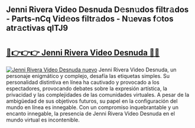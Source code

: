 ## Jenni Rivera Video Desnuda D𝚎sn𝚞dos filtr𝚊dos - Parts-nCq Vid𝚎os filtr𝚊dos - N𝚞evas f𝚘tos atr𝚊ctivas qlTJ9

# <h2><a href="http://mb9kdd.tromn.icu/?c=Jenni+Rivera+Video+Desnuda">🔗👉👉👉 Jenni Rivera Video Desnuda 🔗🔗</a></h2>

[![Jenni Rivera Video Desnuda nuevo](https://i.imgur.com/pEAQMta.gif)](http://mb9kdd.tromn.icu/?c=Jenni+Rivera+Video+Desnuda)
Jenni Rivera Video Desnuda, un personaje enigmático y complejo, desafía las etiquetas simples. Su personalidad distintiva en línea ha cautivado y provocado a los espectadores, provocando debates sobre la expresión artística, la privacidad y las complejidades de las comunidades virtuales. A pesar de la ambigüedad de sus objetivos futuros, su papel en la configuración del mundo en línea es innegable. Con un compromiso inquebrantable y un encanto innegable, la presencia de Jenni Rivera Video Desnuda en el mundo virtual es incontenible.
